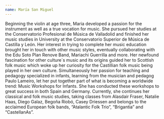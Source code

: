 ```yaml
---
name: María San Miguel
---
```


Beginning the violin at age three, Maria developed a passion for the instrument as well as a true vocation for music. She pursued her studies at the Conservatorio Profesional de Música de Valladolid and finished her music studies in University at the Conservatorio Superior de Música de Castilla y León. Her interest in trying to complete her music education brought her in touch with other music styles, eventually collaborating with the Edu Soto Plan Renove Band, Mariachi Guerrilla and more. Her newfound fascination for other culture´s music and its origins guided her to Scottish folk music which woke up her curiosity for the Castillian folk music being played in her own culture. Simultaneously her passion for teaching and pedagogy specialized in infants, learning from the musician and pedagog Paulo Lameiro, let her put together part of what is becoming a worldwide trend: Music Workshops for Infants. She has conducted these workshops to great success in both Spain and Germany. Currently, she continues her classical and folk music studies, taking classes from Alasdair Fraser, Natalie Haas, Diego Galaz, Begoña Riobó, Casey Driessen and belongs to the acclaimed European folk bands, “Atalantic Folk Trio”, “Brigantia” and “CastellanAs”.
